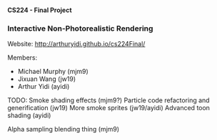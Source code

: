 #### CS224 - Final Project
### Interactive Non-Photorealistic Rendering

Website:
http://arthuryidi.github.io/cs224Final/

Members:
- Michael Murphy (mjm9)
- Jixuan Wang (jw19)
- Arthur Yidi (ayidi)

TODO: 
Smoke shading effects (mjm9?)
Particle code refactoring and generification (jw19)
More smoke sprites (jw19/ayidi)
Advanced toon shading (ayidi)

Alpha sampling blending thing (mjm9)

